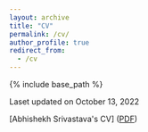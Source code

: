 ```yaml
---
layout: archive
title: "CV"
permalink: /cv/
author_profile: true
redirect_from:
  - /cv
---
```


{% include base_path %}

Laset updated on October 13, 2022

[Abhishekh Srivastava's CV] (<a href="https://abhishekh-srivastava.github.io/files/1.Abhishekh_CV_Oct2022.pdf" target="_blank">PDF</a>)
